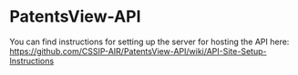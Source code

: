 PatentsView-API
===============
You can find instructions for setting up the server for hosting the API here: https://github.com/CSSIP-AIR/PatentsView-API/wiki/API-Site-Setup-Instructions
